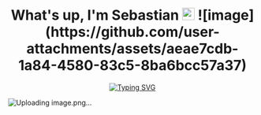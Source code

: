 <h1 align="center" >What's up, I'm Sebastian <img src="https://cdn3.emoji.gg/emojis/7011-active-developer-badge.png" width=25px >  ![image](https://github.com/user-attachments/assets/aeae7cdb-1a84-4580-83c5-8ba6bcc57a37)
 </h1>
<div align="center">
  <a href="https://git.io/typing-svg">
    <img src="https://readme-typing-svg.demolab.com?font=Poppins&size=30&pause=1000&color=333333&center=true&vCenter=true&width=435&lines=Programador+Full-Stack;Técnico+en+Sistemas" alt="Typing SVG" />
  </a>
</div>

![Uploading image.png…]()


